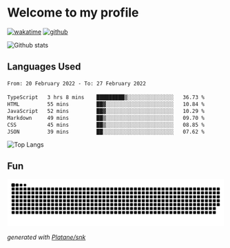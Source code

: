 # Welcome to my profile

[![wakatime](https://wakatime.com/badge/user/82c377cd-a54c-404c-b7df-177b313ca539.svg)](https://wakatime.com/@82c377cd-a54c-404c-b7df-177b313ca539)
[![github](https://img.shields.io/github/followers/xinthose?logo=github&style=plastic)](https://github.com/alanhamlett?tab=followers)

![Github stats](https://github-readme-stats.vercel.app/api?username=xinthose&show_icons=true&theme=radical&count_private=true)

## Languages Used

<!--START_SECTION:waka-->

```text
From: 20 February 2022 - To: 27 February 2022

TypeScript   3 hrs 8 mins    █████████▒░░░░░░░░░░░░░░░   36.73 %
HTML         55 mins         ██▓░░░░░░░░░░░░░░░░░░░░░░   10.84 %
JavaScript   52 mins         ██▓░░░░░░░░░░░░░░░░░░░░░░   10.29 %
Markdown     49 mins         ██▒░░░░░░░░░░░░░░░░░░░░░░   09.70 %
CSS          45 mins         ██▒░░░░░░░░░░░░░░░░░░░░░░   08.85 %
JSON         39 mins         ██░░░░░░░░░░░░░░░░░░░░░░░   07.62 %
```

<!--END_SECTION:waka-->

![Top Langs](https://github-readme-stats.vercel.app/api/top-langs/?username=xinthose)

## Fun
![github contribution grid snake animation](https://raw.githubusercontent.com/xinthose/xinthose/output/github-contribution-grid-snake.svg)

_generated with [Platane/snk](https://github.com/Platane/snk)_
